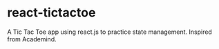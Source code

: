 # react-tictactoe
A Tic Tac Toe app using react.js to practice state management. Inspired from Academind.
